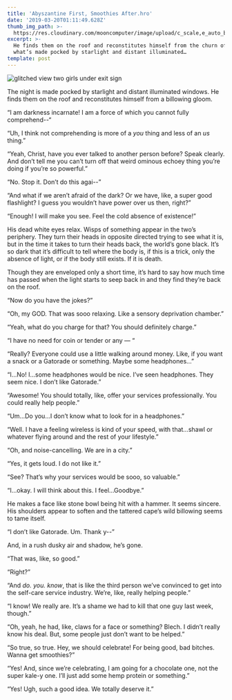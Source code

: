 ```yaml
---
title: 'Abyszantine First, Smoothies After.hro'
date: '2019-03-20T01:11:49.628Z'
thumb_img_path: >-
  https://res.cloudinary.com/mooncomputer/image/upload/c_scale,e_auto_brightness,h_300,q_auto:best/v1561923947/Moon%20Computer%20Blog/HRO/abyszantive-first--arnaud-mesureur-292067-unsplash--glitched.jpg
excerpt: >-
  He finds them on the roof and reconstitutes himself from the churn of night,
  what’s made pocked by starlight and distant illuminated…
template: post
---
```

![glitched view two girls under exit sign](https://res.cloudinary.com/mooncomputer/image/upload/c_scale,e_auto_brightness,h_800,q_auto:best/v1561923947/Moon%20Computer%20Blog/HRO/abyszantive-first--arnaud-mesureur-292067-unsplash--glitched.jpg "Abyszantine First, Smoothies After")

The night is made pocked by starlight and distant illuminated windows. He finds them on the roof and reconstitutes himself from a billowing gloom.

“I am darkness incarnate! I am a force of which you cannot fully comprehend--“

“Uh, I think not comprehending is more of a _you_ thing and less of an _us_ thing.”

“Yeah, Christ, have you ever talked to another person before? Speak clearly. And don’t tell me you can’t turn off that weird ominous echoey thing you’re doing if you’re so powerful.”

“No. Stop it. Don’t do this agai--”

“And what if we aren’t afraid of the dark? Or we have, like, a super good flashlight? I guess you wouldn’t have power over us then, right?”

“Enough! I will make you see. Feel the cold absence of existence!”

His dead white eyes relax. Wisps of something appear in the two’s periphery. They turn their heads in opposite directed trying to see what it is, but in the time it takes to turn their heads back, the world’s gone black. It’s so dark that it’s difficult to tell where the body is, if this is a trick, only the absence of light, or if the body still exists. If it is death.

Though they are enveloped only a short time, it’s hard to say how much time has passed when the light starts to seep back in and they find they’re back on the roof.

“Now do you have the jokes?”

“Oh, my GOD. That was sooo relaxing. Like a sensory deprivation chamber.”

“Yeah, what do you charge for that? You should definitely charge.”

“I have no need for coin or tender or any — “

“Really? Everyone could use a little walking around money. Like, if you want a snack or a Gatorade or something. Maybe some headphones…”

“I…No! I…some headphones would be nice. I’ve seen headphones. They seem nice. I don’t like Gatorade.”

“Awesome! You should totally, like, offer your services professionally. You could really help people.”

“Um…Do you…I don’t know what to look for in a headphones.”

“Well. I have a feeling wireless is kind of your speed, with that…shawl or whatever flying around and the rest of your lifestyle.”

“Oh, and noise-cancelling. We are in a city.”

“Yes, it gets loud. I do not like it.”

“See? That’s why your services would be sooo, so valuable.”

“I…okay. I will think about this. I feel…Goodbye.”

He makes a face like stone bowl being hit with a hammer. It seems sincere. His shoulders appear to soften and the tattered cape’s wild billowing seems to tame itself.

“I don’t like Gatorade. Um. Thank y--”

And, in a rush dusky air and shadow, he’s gone.

“That was, like, so good.”

“Right?”

“And _do. you. know_, that is like the third person we’ve convinced to get into the self-care service industry. We’re, like, really helping people.”

“I know! We really are. It’s a shame we had to kill that one guy last week, though.”

“Oh, yeah, he had, like, claws for a face or something? Blech. I didn’t really know his deal. But, some people just don’t want to be helped.”

“So true, so true. Hey, we should celebrate! For being good, bad bitches. Wanna get smoothies?”

“Yes! And, since we’re celebrating, I am going for a chocolate one, not the super kale-y one. I’ll just add some hemp protein or something.”

“Yes! Ugh, such a good idea. We totally deserve it.”
